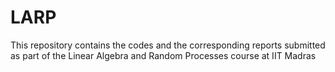 # LARP
This repository contains the codes and the corresponding reports submitted as part of the Linear Algebra and Random Processes course at IIT Madras
